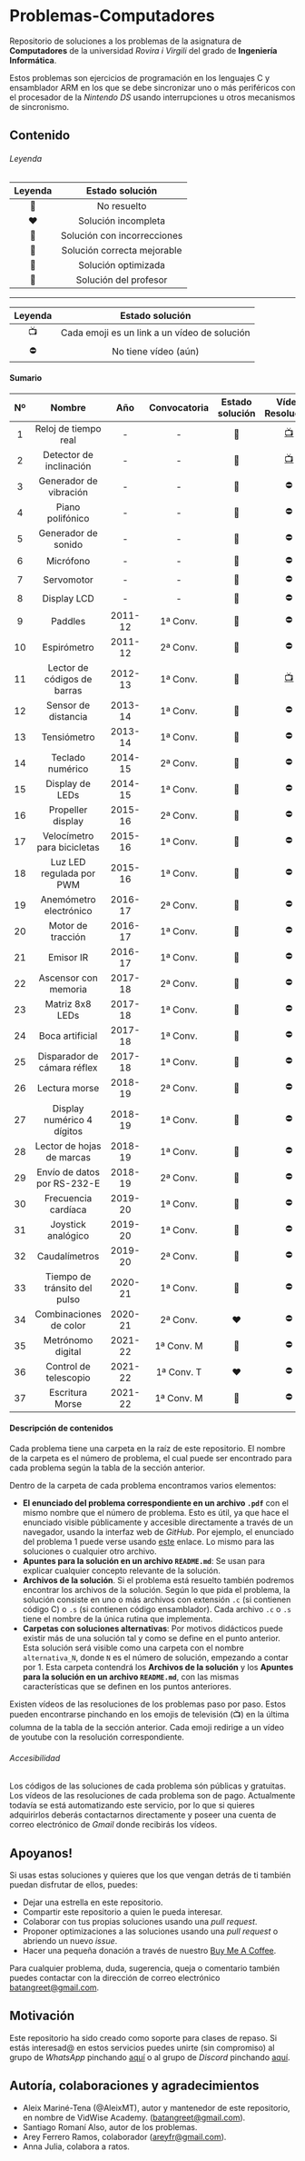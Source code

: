 # Problemas-Computadores
Repositorio de soluciones a los problemas de la asignatura de **Computadores** de la universidad *Rovira i Virgili* 
del grado de **Ingeniería Informática**. 

Estos problemas son ejercicios de programación en los lenguajes C y ensamblador ARM en los que se debe sincronizar uno o 
más periféricos con el procesador de la *Nintendo DS* usando interrupciones u otros mecanismos de sincronismo.

## Contenido
###### Leyenda
| Leyenda | Estado solución |
| :---: | :---: |
| 🖤 | No resuelto |
| ❤️ | Solución incompleta |
| 🧡 | Solución con incorrecciones |
| 💛 | Solución correcta mejorable |
| 💚 | Solución optimizada |
| 💖 | Solución del profesor |
---
| Leyenda | Estado solución |
| :---: | :---: |
| 📺 | Cada emoji es un link a un vídeo de solución |
| ⛔️ | No tiene vídeo (aún) |

#### Sumario 
| Nº    | Nombre                          | Año     | Convocatoria | Estado solución | Vídeo Resolución                      |
| :---: | :-----------------------------: | :---:   | :----------: | :-------------: | :---------------------------------:   |
| 1     | Reloj de tiempo real            | -       | -            | 💖               | [📺](https://youtu.be/4TT_tyNeHog)   |
| 2     | Detector de inclinación         | -       | -            | 💚               | [📺](https://youtu.be/4TT_tyNeHog)   |
| 3     | Generador de vibración          | -       | -            | 💖               |  ⛔                                  |
| 4     | Piano polifónico                | -       | -            | 🖤               |  ⛔                                  |
| 5     | Generador de sonido             | -       | -            | 💖               |  ⛔                                  |
| 6     | Micrófono                       | -       | -            | 🖤               |  ⛔                                  |
| 7     | Servomotor                      | -       | -            | 🖤               |  ⛔                                  |
| 8     | Display LCD                     | -       | -            | 🖤               |  ⛔                                  |
| 9     | Paddles                         | 2011-12 | 1ª Conv.     | 💖               |  ⛔                                  |
| 10    | Espirómetro                     | 2011-12 | 2ª Conv.     | 💖               |  ⛔                                  |
| 11    | Lector de códigos de barras     | 2012-13 | 1ª Conv.     | 💖               |  [📺](https://youtu.be/reCE6SNxWKg)  |
| 12    | Sensor de distancia             | 2013-14 | 1ª Conv.     | 💚               |  ⛔                                  |
| 13    | Tensiómetro                     | 2013-14 | 1ª Conv.     | 🖤               |  ⛔                                  |
| 14    | Teclado numérico                | 2014-15 | 2ª Conv.     | 💖               |  ⛔                                  |
| 15    | Display de LEDs                 | 2014-15 | 1ª Conv.     | 🖤               |  ⛔                                  |
| 16    | Propeller display               | 2015-16 | 2ª Conv.     | 💖               |  ⛔                                  |
| 17    | Velocímetro para bicicletas     | 2015-16 | 1ª Conv.     | 🖤               |  ⛔                                  |
| 18    | Luz LED regulada por PWM        | 2015-16 | 1ª Conv.     | 🖤               |  ⛔                                  |
| 19    | Anemómetro electrónico          | 2016-17 | 2ª Conv.     | 🖤               |  ⛔                                  |
| 20    | Motor de tracción               | 2016-17 | 1ª Conv.     | 💖               |  ⛔                                  |
| 21    | Emisor IR                       | 2016-17 | 1ª Conv.     | 🖤               |  ⛔                                  |
| 22    | Ascensor con memoria            | 2017-18 | 2ª Conv.     | 💖               |  ⛔                                  |
| 23    | Matriz 8x8 LEDs                 | 2017-18 | 1ª Conv.     | 💖️               |  ⛔                                  |
| 24    | Boca artificial                 | 2017-18 | 1ª Conv.     | 🖤               |  ⛔                                  |
| 25    | Disparador de cámara réflex     | 2017-18 | 1ª Conv.     | 🖤               |  ⛔                                  |
| 26    | Lectura morse                   | 2018-19 | 2ª Conv.     | 💖               |  ⛔                                  |
| 27    | Display numérico 4 dígitos      | 2018-19 | 1ª Conv.     | 💖               |  ⛔                                  |
| 28    | Lector de hojas de marcas       | 2018-19 | 1ª Conv.     | 💖               |  ⛔                                  |
| 29    | Envío de datos por RS-232-E     | 2018-19 | 2ª Conv.     | 🖤               |  ⛔                                  |
| 30    | Frecuencia cardíaca             | 2019-20 | 1ª Conv.     | 🖤               |  ⛔                                  |
| 31    | Joystick analógico              | 2019-20 | 1ª Conv.     | 🖤               |  ⛔                                  |
| 32    | Caudalímetros                   | 2019-20 | 2ª Conv.     | 🖤               |  ⛔                                  |
| 33    | Tiempo de tránsito del pulso    | 2020-21 | 1ª Conv.     | 🖤               |  ⛔                                  |
| 34    | Combinaciones de color          | 2020-21 | 2ª Conv.     | ❤️                |  ⛔                                  |
| 35    | Metrónomo digital               | 2021-22 | 1ª Conv. M   | 🖤               |  ⛔                                  |
| 36    | Control de telescopio           | 2021-22 | 1ª Conv. T   | ❤️                |  ⛔                                  |
| 37    | Escritura Morse                 | 2021-22 | 1ª Conv. M   | 🖤               |  ⛔                                  |


#### Descripción de contenidos
Cada problema tiene una carpeta en la raíz de este repositorio. El nombre de la carpeta es el número de problema, 
el cual puede ser encontrado para cada problema según la tabla de la sección anterior.   

Dentro de la carpeta de cada problema encontramos varios elementos: 
 * **El enunciado del problema correspondiente en un archivo `.pdf`** con el mismo nombre que el número de problema. 
   Esto es útil, ya que hace el enunciado visible públicamente y accesible directamente a través de un navegador, usando 
   la interfaz web de *GitHub*. Por ejemplo, el enunciado del problema 1 puede verse usando 
   [este](https://github.com/AleixMT/Problemas-Computadores/blob/master/1/1.pdf) enlace. Lo mismo para las soluciones o 
   cualquier otro archivo. 
 * **Apuntes para la solución en un archivo `README.md`**: Se usan para explicar cualquier concepto relevante de la 
   solución. 
 * **Archivos de la solución**. Si el problema está resuelto también podremos encontrar los archivos de la solución. 
   Según lo que pida el problema, la solución consiste en uno o más archivos con extensión 
   `.c` (si contienen código C) o `.s` (si contienen código ensamblador). Cada archivo `.c` o `.s` tiene el nombre de la
   única rutina que implementa.
 * **Carpetas con soluciones alternativas**: Por motivos didácticos puede existir más de una solución tal y como se 
   define en el punto anterior. Esta solución será visible como una carpeta con el nombre `alternativa_N`, 
   donde `N` es el número de solución, empezando a contar por 1. Esta carpeta contendrá los **Archivos de la solución**
   y los **Apuntes para la solución en un archivo `README.md`**, con las mismas características que se definen en los 
   puntos anteriores.
 
Existen vídeos de las resoluciones de los problemas paso por paso. Estos pueden encontrarse pinchando en los emojis de 
televisión (📺) en la última columna de la tabla de la sección anterior. Cada emoji redirige a un vídeo de youtube con 
la resolución correspondiente.

###### Accesibilidad 
Los códigos de las soluciones de cada problema són públicas y gratuitas. Los vídeos de las resoluciones de cada problema 
son de pago. Actualmente todavía se está automatizando este servicio, por lo que si quieres adquirirlos deberás 
contactarnos directamente y poseer una cuenta de correo electrónico de *Gmail* donde recibirás los vídeos.

## Apoyanos!
Si usas estas soluciones y quieres que los que vengan detrás de ti también puedan disfrutar de ellos, puedes:
* Dejar una estrella en este repositorio.
* Compartir este repositorio a quien le pueda interesar.
* Colaborar con tus propias soluciones usando una *pull request*.  
* Proponer optimizaciones a las soluciones usando una *pull request* o abriendo un nuevo *issue*. 
* Hacer una pequeña donación a través de nuestro [Buy Me A Coffee](https://www.buymeacoffee.com/VidWise).

Para cualquier problema, duda, sugerencia, queja o comentario también puedes contactar con la dirección de correo 
electrónico [batangreet@gmail.com](batangreet@gmail.com).

## Motivación
Este repositorio ha sido creado como soporte para clases de repaso. Si estás interesad@ en estos servicios puedes
unirte (sin compromiso) al grupo de *WhatsApp* pinchando [aquí](https://chat.whatsapp.com/LCdX5oKUFnACIxTl6hq0rO) o al
grupo de *Discord* pinchando [aquí](https://discord.gg/WMvWRwGm).

## Autoría, colaboraciones y agradecimientos
- Aleix Mariné-Tena (@AleixMT), autor y mantenedor de este repositorio, en nombre de VidWise Academy.
([batangreet@gmail.com](batangreet@gmail.com)).
- Santiago Romaní Also, autor de los problemas.
- Arey Ferrero Ramos, colaborador ([areyfr@gmail.com](areyfr@gmail.com)).
- Anna Julia, colabora a ratos.
